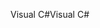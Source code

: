 <span data-ttu-id="558ac-101">Visual C#</span><span class="sxs-lookup"><span data-stu-id="558ac-101">Visual C#</span></span>